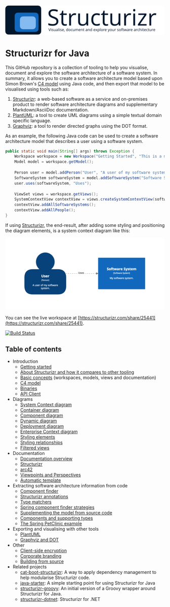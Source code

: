 ![Structurizr](docs/images/structurizr-banner.png)

# Structurizr for Java

This GitHub repository is a collection of tooling to help you visualise, document and explore the software architecture of a software system. In summary, it allows you to create a software architecture model based upon Simon Brown's [C4 model](https://c4model.com) using Java code, and then export that model to be visualised using tools such as:

1. [Structurizr](https://structurizr.com): a web-based software as a service and on-premises product to render software architecture diagrams and supplementary Markdown/AsciiDoc documentation.
1. [PlantUML](docs/plantuml.md): a tool to create UML diagrams using a simple textual domain specific language.
1. [Graphviz](docs/graphviz-and-dot.md): a tool to render directed graphs using the DOT format.

As an example, the following Java code can be used to create a software architecture model that describes a user using a software system.

```java
public static void main(String[] args) throws Exception {
    Workspace workspace = new Workspace("Getting Started", "This is a model of my software system.");
    Model model = workspace.getModel();
    
    Person user = model.addPerson("User", "A user of my software system.");
    SoftwareSystem softwareSystem = model.addSoftwareSystem("Software System", "My software system.");
    user.uses(softwareSystem, "Uses");
    
    ViewSet views = workspace.getViews();
    SystemContextView contextView = views.createSystemContextView(softwareSystem, "SystemContext", "An example of a System Context diagram.");
    contextView.addAllSoftwareSystems();
    contextView.addAllPeople();
}
```

If using [Structurizr](https://structurizr.com), the end-result, after adding some styling and positioning the diagram elements, is a system context diagram like this:

![Getting Started with Structurizr for Java](docs/images/getting-started.png)

You can see the live workspace at [https://structurizr.com/share/25441](https://structurizr.com/share/25441).

[![Build Status](https://travis-ci.org/structurizr/java.svg?branch=master)](https://travis-ci.org/structurizr/java)

## Table of contents

* Introduction
    * [Getting started](docs/getting-started.md)
    * [About Structurizr and how it compares to other tooling](https://structurizr.com/help/about)
    * [Basic concepts](https://structurizr.com/help/concepts) (workspaces, models, views and documentation)
    * [C4 model](https://c4model.com)
    * [Binaries](docs/binaries.md)
    * [API Client](docs/api-client.md)
* Diagrams
    * [System Context diagram](docs/system-context-diagram.md)
    * [Container diagram](docs/container-diagram.md)
    * [Component diagram](docs/component-diagram.md)
    * [Dynamic diagram](docs/dynamic-diagram.md)
    * [Deployment diagram](docs/deployment-diagram.md)
    * [Enterprise Context diagram](docs/enterprise-context-diagram.md)
    * [Styling elements](docs/styling-elements.md)
    * [Styling relationships](docs/styling-relationships.md)
    * [Filtered views](docs/filtered-views.md)
* Documentation
    * [Documentation overview](docs/documentation.md)
    * [Structurizr](docs/documentation-structurizr.md)
    * [arc42](docs/documentation-arc42.md)
    * [Viewpoints and Perspectives](docs/documentation-viewpoints-and-perspectives.md)
    * [Automatic template](docs/documentation-automatic.md)
* Extracting software architecture information from code
    * [Component finder](docs/component-finder.md)
    * [Structurizr annotations](docs/structurizr-annotations.md)
    * [Type matchers](docs/type-matchers.md)
    * [Spring component finder strategies](docs/spring-component-finder-strategies.md)
    * [Supplementing the model from source code](docs/supplementing-from-source-code.md)
    * [Components and supporting types](docs/supporting-types.md)
    * [The Spring PetClinic example](docs/spring-petclinic.md)
* Exporting and visualising with other tools
    * [PlantUML](docs/plantuml.md)
    * [Graphviz and DOT](docs/graphviz-and-dot.md)
* Other
    * [Client-side encryption](docs/client-side-encryption.md)
    * [Corporate branding](docs/corporate-branding.md)
    * [Building from source](docs/building.md)
* Related projects
    * [cat-boot-structurizr](https://github.com/Catalysts/cat-boot/tree/master/cat-boot-structurizr): A way to apply dependency management to help modularise Structurizr code.
    * [java-starter](https://github.com/structurizr/java-starter): A simple starting point for using Structurizr for Java
    * [structurizr-groovy](https://github.com/tidyjava/structurizr-groovy): An initial version of a Groovy wrapper around Structurizr for Java.
    * [structurizr-dotnet](https://github.com/structurizr/dotnet): Structurizr for .NET